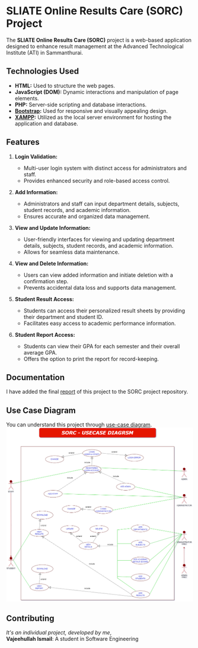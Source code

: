 # SLIATE Online Results Care (SORC) Project

The **SLIATE Online Results Care (SORC)** project is a web-based application designed to enhance result management at the Advanced Technological Institute (ATI) in Sammanthurai.

## Technologies Used

- **HTML:** Used to structure the web pages.
- **JavaScript (DOM):** Dynamic interactions and manipulation of page elements.
- **PHP:** Server-side scripting and database interactions.
- **[Bootstrap](https://getbootstrap.com/docs/4.6/):** Used for responsive and visually appealing design.
- **[XAMPP](https://www.apachefriends.org/):** Utilized as the local server environment for hosting the application and database. 

## Features

1. **Login Validation:**
    - Multi-user login system with distinct access for administrators and staff.
    - Provides enhanced security and role-based access control.

2. **Add Information:**
    - Administrators and staff can input department details, subjects, student records, and academic information.
    - Ensures accurate and organized data management.

3. **View and Update Information:**
    - User-friendly interfaces for viewing and updating department details, subjects, student records, and academic information.
    - Allows for seamless data maintenance.

4. **View and Delete Information:**
    - Users can view added information and initiate deletion with a confirmation step.
    - Prevents accidental data loss and supports data management.

5. **Student Result Access:**
    - Students can access their personalized result sheets by providing their department and student ID.
    - Facilitates easy access to academic performance information.

6. **Student Report Access:**
    - Students can view their GPA for each semester and their overall average GPA.
    - Offers the option to print the report for record-keeping.

## Documentation

I have added the final [report](https://github.com/vajeeismail/SORC/blob/master/sorc/Final%20Report%20-%20SORC.pdf) of this project to the SORC project repository.

## Use Case Diagram
You can understand this project through [use-case diagram]().
<img src = "https://github.com/vajeeismail/SORC/blob/master/sorc/Usecase(SORC).drawio.png"/>
## Contributing
*It's an individual project, developed by me*, <br>
**Vajeehullah Ismail**: A student in Software Engineering
